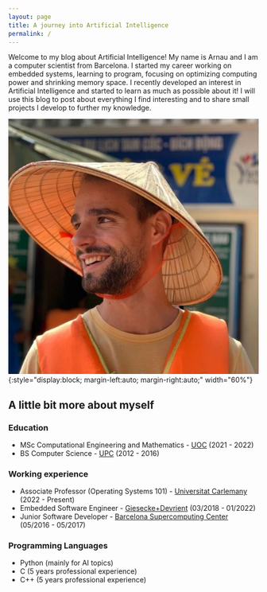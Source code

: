 ```yaml
---
layout: page
title: A journey into Artificial Intelligence
permalink: /
---
```



Welcome to my blog about Artificial Intelligence! My name is Arnau and I am a computer scientist from Barcelona. I started my career working on embedded systems, learning to program, focusing on optimizing computing power and shrinking memory space. I recently developed an interest in Artificial Intelligence and started to learn as much as possible about it! I will use this blog to post about everything I find interesting and to share small projects I develop to further my knowledge.

![placeholder](/images/profile.jpg){:style="display:block; margin-left:auto; margin-right:auto;"  width="60%"}


## A little bit more about myself

### Education

- MSc Computational Engineering and Mathematics - [UOC](https://www.upc.edu/en?set_language=en) (2021 - 2022)
- BS Computer Science - [UPC](https://www.upc.edu/en?set_language=en) (2012 - 2016)

### Working experience

- Associate Professor (Operating Systems 101) - [Universitat Carlemany](https://www.universitatcarlemany.com/) (2022 - Present)
- Embedded Software Engineer - [Giesecke+Devrient](https://www.gi-de.com/en/) (03/2018 - 01/2022)
- Junior Software Developer - [Barcelona Supercomputing Center](https://www.bsc.es/) (05/2016 - 05/2017)

### Programming Languages

- Python (mainly for AI topics)
- C (5 years professional experience)
- C++ (5 years professional experience)
